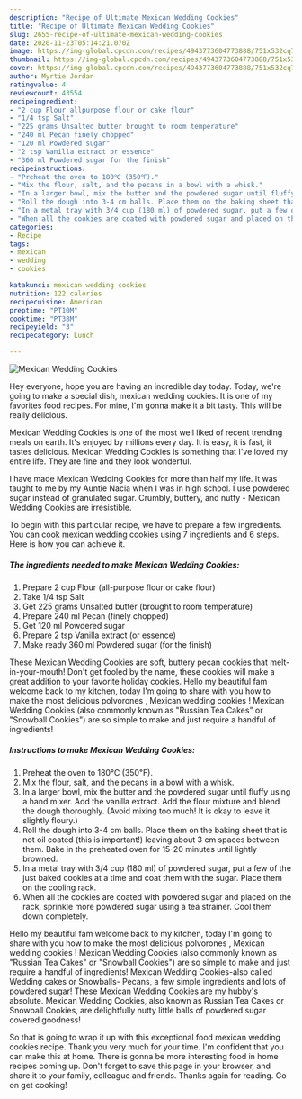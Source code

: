 ```yaml
---
description: "Recipe of Ultimate Mexican Wedding Cookies"
title: "Recipe of Ultimate Mexican Wedding Cookies"
slug: 2655-recipe-of-ultimate-mexican-wedding-cookies
date: 2020-11-23T05:14:21.070Z
image: https://img-global.cpcdn.com/recipes/4943773604773888/751x532cq70/mexican-wedding-cookies-recipe-main-photo.jpg
thumbnail: https://img-global.cpcdn.com/recipes/4943773604773888/751x532cq70/mexican-wedding-cookies-recipe-main-photo.jpg
cover: https://img-global.cpcdn.com/recipes/4943773604773888/751x532cq70/mexican-wedding-cookies-recipe-main-photo.jpg
author: Myrtie Jordan
ratingvalue: 4
reviewcount: 43554
recipeingredient:
- "2 cup Flour allpurpose flour or cake flour"
- "1/4 tsp Salt"
- "225 grams Unsalted butter brought to room temperature"
- "240 ml Pecan finely chopped"
- "120 ml Powdered sugar"
- "2 tsp Vanilla extract or essence"
- "360 ml Powdered sugar for the finish"
recipeinstructions:
- "Preheat the oven to 180℃ (350℉)."
- "Mix the flour, salt, and the pecans in a bowl with a whisk."
- "In a larger bowl, mix the butter and the powdered sugar until fluffy using a hand mixer. Add the vanilla extract. Add the flour mixture and blend the dough thoroughly. (Avoid mixing too much! It is okay to leave it slightly floury.)"
- "Roll the dough into 3-4 cm balls. Place them on the baking sheet that is not oil coated (this is important!) leaving about 3 cm spaces between them. Bake in the preheated oven for 15-20 minutes until lightly browned."
- "In a metal tray with 3/4 cup (180 ml) of powdered sugar, put a few of the just baked cookies at a time and coat them with the sugar. Place them on the cooling rack."
- "When all the cookies are coated with powdered sugar and placed on the rack, sprinkle more powdered sugar using a tea strainer. Cool them down completely."
categories:
- Recipe
tags:
- mexican
- wedding
- cookies

katakunci: mexican wedding cookies 
nutrition: 122 calories
recipecuisine: American
preptime: "PT10M"
cooktime: "PT38M"
recipeyield: "3"
recipecategory: Lunch

---
```



![Mexican Wedding Cookies](https://img-global.cpcdn.com/recipes/4943773604773888/751x532cq70/mexican-wedding-cookies-recipe-main-photo.jpg)

Hey everyone, hope you are having an incredible day today. Today, we're going to make a special dish, mexican wedding cookies. It is one of my favorites food recipes. For mine, I'm gonna make it a bit tasty. This will be really delicious.

Mexican Wedding Cookies is one of the most well liked of recent trending meals on earth. It's enjoyed by millions every day. It is easy, it is fast, it tastes delicious. Mexican Wedding Cookies is something that I've loved my entire life. They are fine and they look wonderful.

I have made Mexican Wedding Cookies for more than half my life. It was taught to me by my Auntie Nacia when I was in high school. I use powdered sugar instead of granulated sugar. Crumbly, buttery, and nutty - Mexican Wedding Cookies are irresistible.


To begin with this particular recipe, we have to prepare a few ingredients. You can cook mexican wedding cookies using 7 ingredients and 6 steps. Here is how you can achieve it.

<!--inarticleads1-->

##### The ingredients needed to make Mexican Wedding Cookies:

1. Prepare 2 cup Flour (all-purpose flour or cake flour)
1. Take 1/4 tsp Salt
1. Get 225 grams Unsalted butter (brought to room temperature)
1. Prepare 240 ml Pecan (finely chopped)
1. Get 120 ml Powdered sugar
1. Prepare 2 tsp Vanilla extract (or essence)
1. Make ready 360 ml Powdered sugar (for the finish)


These Mexican Wedding Cookies are soft, buttery pecan cookies that melt-in-your-mouth! Don&#39;t get fooled by the name, these cookies will make a great addition to your favorite holiday cookies. Hello my beautiful fam welcome back to my kitchen, today I&#39;m going to share with you how to make the most delicious polvorones , Mexican wedding cookies ! Mexican Wedding Cookies (also commonly known as &#34;Russian Tea Cakes&#34; or &#34;Snowball Cookies&#34;) are so simple to make and just require a handful of ingredients! 

<!--inarticleads2-->

##### Instructions to make Mexican Wedding Cookies:

1. Preheat the oven to 180℃ (350℉).
1. Mix the flour, salt, and the pecans in a bowl with a whisk.
1. In a larger bowl, mix the butter and the powdered sugar until fluffy using a hand mixer. Add the vanilla extract. Add the flour mixture and blend the dough thoroughly. (Avoid mixing too much! It is okay to leave it slightly floury.)
1. Roll the dough into 3-4 cm balls. Place them on the baking sheet that is not oil coated (this is important!) leaving about 3 cm spaces between them. Bake in the preheated oven for 15-20 minutes until lightly browned.
1. In a metal tray with 3/4 cup (180 ml) of powdered sugar, put a few of the just baked cookies at a time and coat them with the sugar. Place them on the cooling rack.
1. When all the cookies are coated with powdered sugar and placed on the rack, sprinkle more powdered sugar using a tea strainer. Cool them down completely.


Hello my beautiful fam welcome back to my kitchen, today I&#39;m going to share with you how to make the most delicious polvorones , Mexican wedding cookies ! Mexican Wedding Cookies (also commonly known as &#34;Russian Tea Cakes&#34; or &#34;Snowball Cookies&#34;) are so simple to make and just require a handful of ingredients! Mexican Wedding Cookies-also called Wedding cakes or Snowballs- Pecans, a few simple ingredients and lots of powdered sugar! These Mexican Wedding Cookies are my hubby&#39;s absolute. Mexican Wedding Cookies, also known as Russian Tea Cakes or Snowball Cookies, are delightfully nutty little balls of powdered sugar covered goodness! 

So that is going to wrap it up with this exceptional food mexican wedding cookies recipe. Thank you very much for your time. I'm confident that you can make this at home. There is gonna be more interesting food in home recipes coming up. Don't forget to save this page in your browser, and share it to your family, colleague and friends. Thanks again for reading. Go on get cooking!

